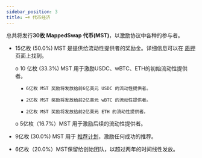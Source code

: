 ```yaml
---
sidebar_position: 3
title: 🗝️ 代币经济
---
```


总共将发行**30枚 MappedSwap 代币(MST)**，以激励协议中各种的参与者。

- 15亿枚 (50.0%) MST 是提供给流动性提供者的奖励金。详细信息可以在 [质押](https://app.mappedswap.io/stake) 页面上找到。

   o 10 亿枚 (33.3%) MST 用于激励USDC、wBTC、ETH的初始流动性提供者。

        ▪ 6亿枚 MST 奖励将发放给前6亿美元 USDC 的流动性提供者。

        ▪ 2亿枚 MST 奖励将发放给前2亿美元 wBTC 的流动性提供者。

        ▪ 2亿枚 MST 奖励将发放给前2亿美元 ETH 的流动性提供者。

    o 5亿枚（16.7%）MST 用于激励后续的流动性提供者。

- 9亿枚 (30.0%) MST 用于 [推荐计划](https://app.mappedswap.io/referral)，激励任何成功的推荐。

- 6亿枚（20.0%）MST保留给创始团队，以超过两年的时间线性发放。
